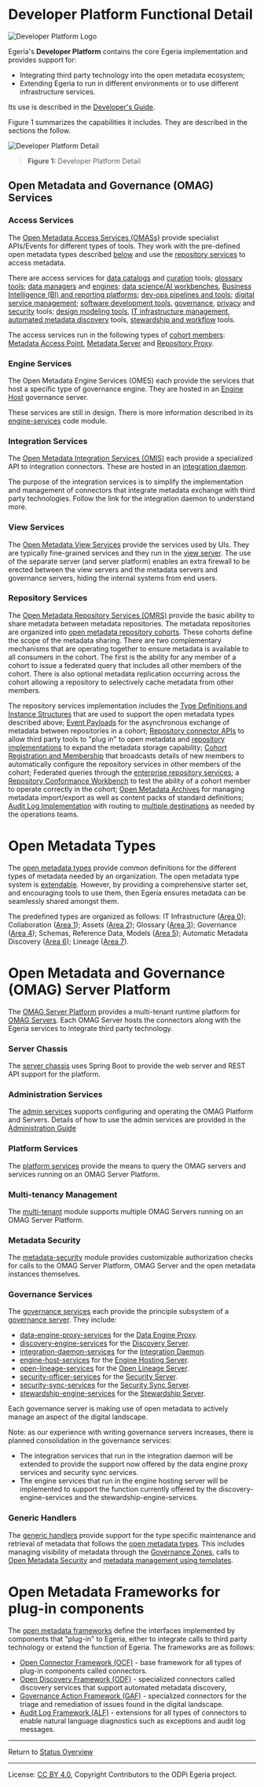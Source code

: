 <!-- SPDX-License-Identifier: CC-BY-4.0 -->
<!-- Copyright Contributors to the ODPi Egeria project 2020. -->

# Developer Platform Functional Detail


![Developer Platform Logo](developer-platform-logo.png)

Egeria's **Developer Platform** contains the core Egeria implementation and provides support for:
 * Integrating third party technology into the open metadata ecosystem;
 * Extending Egeria to run in different environments or to use different infrastructure services.

Its use is described in the [Developer's Guide](../developer-guide).

Figure 1 summarizes the capabilities it includes.  They are described
in the sections the follow.

![Developer Platform Detail](developer-platform-functional-detail.png)
> **Figure 1:** Developer Platform Detail

## Open Metadata and Governance (OMAG) Services

### Access Services
The [Open Metadata Access Services (OMASs)](../../../open-metadata-implementation/access-services) provide specialist APIs/Events for different
types of tools.  They work with the pre-defined open metadata types
described [below](#Open-Metadata-Types) and use the
[repository services](#Repository-Services) to access metadata.

There are access services for 
[data catalogs](../../../open-metadata-implementation/access-services/asset-consumer) and
[curation](../../../open-metadata-implementation/access-services/asset-owner) tools;
[glossary tools](../../../open-metadata-implementation/access-services/subject-area);
[data managers](../../../open-metadata-implementation/access-services/data-manager) and
[engines](../../../open-metadata-implementation/access-services/data-engine);
[data science/AI workbenches](../../../open-metadata-implementation/access-services/data-science),
[Business Intelligence (BI) and reporting platforms](../../../open-metadata-implementation/access-services/information-view);
[dev-ops pipelines and tools](../../../open-metadata-implementation/access-services/dev-ops);
[digital service management](../../../open-metadata-implementation/access-services/digital-architecture);
[software development tools](../../../open-metadata-implementation/access-services/software-developer),
[governance](../../../open-metadata-implementation/access-services/governance-program),
[privacy](../../../open-metadata-implementation/access-services/data-privacy) and 
[security](../../../open-metadata-implementation/access-services/governance-engine) tools;
[design modeling tools](../../../open-metadata-implementation/access-services/design-model),
[IT infrastructure management](../../../open-metadata-implementation/access-services/it-infrastructure),
[automated metadata discovery](../../../open-metadata-implementation/access-services/discovery-engine) tools,
[stewardship and workflow](../../../open-metadata-implementation/access-services/stewardship-action) tools.

The access services run in the following types of [cohort members](../../../open-metadata-implementation/admin-services/docs/concepts/cohort-member.md):
[Metadata Access Point](../../../open-metadata-implementation/admin-services/docs/concepts/metadata-access-point.md),
[Metadata Server](../../../open-metadata-implementation/admin-services/docs/concepts/metadata-server.md) and
[Repository Proxy](../../../open-metadata-implementation/admin-services/docs/concepts/repository-proxy.md).

### Engine Services

The Open Metadata Engine Services (OMES) each provide the services that host a specific
type of governance engine.  They are hosted in an [Engine Host](../../../open-metadata-implementation/admin-services/docs/concepts/engine-host.md)
governance server.

These services are still in design.  There is more information
described in its [engine-services](../../../open-metadata-implementation/engine-services) code module.

### Integration Services

The [Open Metadata Integration Services (OMIS)](../../../open-metadata-implementation/integration-services) each provide a
specialized API to integration connectors.  These are hosted in an
[integration daemon](../../../open-metadata-implementation/admin-services/docs/concepts/integration-daemon.md).

The purpose of the integration services is to simplify the implementation and management of
connectors that integrate metadata exchange with third party technologies.  Follow the link
for the integration daemon to understand more.

### View Services

The [Open Metadata View Services](../../../open-metadata-implementation/view-services) provide the services used by UIs.
They are typically fine-grained services and they
run in the [view server](../../../open-metadata-implementation/admin-services/docs/concepts/view-server.md).
The use of the separate server (and server platform) enables an extra firewall to be erected between the
view servers and the metadata servers and governance servers, hiding the internal systems from end users.

### Repository Services

The [Open Metadata Repository Services (OMRS)](../../../open-metadata-implementation/repository-services) provide
the basic ability to share metadata between
metadata repositories.  The metadata repositories are organized into
[open metadata repository cohorts](../../../open-metadata-implementation/repository-services/docs/open-metadata-repository-cohort.md).
These cohorts define the scope of the metadata sharing.
There are two complementary mechanisms that
are operating together to ensure metadata is available to all consumers
in the cohort.  The first is the ability for any member of a cohort to issue
a federated query that includes all other members of the cohort.
There is also optional metadata replication occurring across the cohort
allowing a repository to selectively cache metadata from other members.

The repository services implementation includes the
[Type Definitions and Instance Structures](../../../open-metadata-implementation/repository-services/docs/metadata-meta-model.md)
that are used to support the open metadata types described above;
[Event Payloads](../../../open-metadata-implementation/repository-services/docs/event-descriptions)
for the asynchronous exchange of metadata between repositories in a cohort;
[Repository connector APIs](../../../open-metadata-implementation/repository-services/docs/component-descriptions/connectors/repository-connector.md)
to allow third party tools to "plug in" to open metadata
and [repository implementations](../../../open-metadata-implementation/adapters/open-connectors/repository-services-connectors/open-metadata-collection-store-connectors)
to expand the metadata storage capability;
[Cohort Registration and Membership](../../../open-metadata-implementation/admin-services/docs/concepts/cohort-member.md)
that broadcasts details of new members to automatically configure the repository services in
other members of the cohort;
Federated queries through the [enterprise repository services](../../../open-metadata-implementation/repository-services/docs/subsystem-descriptions/enterprise-repository-services.md);
a [Repository Conformance Workbench](../../../open-metadata-conformance-suite/docs/repository-workbench)
to test the ability of a cohort member to operate correctly in the cohort;
[Open Metadata Archives](../../../open-metadata-resources/open-metadata-archives)
for managing metadata import/export as well as content packs of standard definitions;
[Audit Log Implementation](../../../open-metadata-implementation/repository-services/docs/component-descriptions/audit-log.md) with routing to
[multiple destinations](../../../open-metadata-implementation/admin-services/docs/user/configuring-the-audit-log.md) as needed by the
operations teams.

# Open Metadata Types

The [open metadata types](../open-metadata-types) provide common definitions for the different types of
metadata needed by an organization.  The open metadata type system is
[extendable](../../../open-metadata-resources/open-metadata-archives/open-metadata-types).
However, by providing a comprehensive starter set, and encouraging tools
to use them, then Egeria ensures metadata can be seamlessly shared amongst them.

The predefined types are organized as follows:
IT Infrastructure ([Area 0](../open-metadata-types/Area-0-models.md)); 
Collaboration ([Area 1](../open-metadata-types/Area-1-models.md)); 
Assets ([Area 2](../open-metadata-types/Area-2-models.md));
Glossary ([Area 3](../open-metadata-types/Area-3-models.md));
Governance ([Area 4](../open-metadata-types/Area-4-models.md));
Schemas, Reference Data, Models ([Area 5](../open-metadata-types/Area-5-models.md));
Automatic Metadata Discovery ([Area 6](../open-metadata-types/Area-6-models.md));
Lineage ([Area 7](../open-metadata-types/Area-7-models.md)).

# Open Metadata and Governance (OMAG) Server Platform

The [OMAG Server Platform](../../../open-metadata-implementation/admin-services/docs/concepts/omag-server-platform.md)
provides a multi-tenant runtime platform for [OMAG Servers](../../../open-metadata-implementation/admin-services/docs/concepts/omag-server.md).
Each OMAG Server hosts the connectors along with the Egeria services to integrate third party technology.

### Server Chassis

The [server chassis](../../../open-metadata-implementation/server-chassis) uses Spring Boot to provide the web server and REST API support
for the platform.

### Administration Services

The [admin services](../../../open-metadata-implementation/admin-services) supports configuring and operating the OMAG Platform and Servers.
Details of how to use the admin services are provided in the
[Administration Guide](../../../open-metadata-implementation/admin-services/docs/user)

### Platform Services

The [platform services](../../../open-metadata-implementation/platform-services) provide the means to
query the OMAG servers and services running on an OMAG Server Platform.
 
### Multi-tenancy Management

The [multi-tenant](../../../open-metadata-implementation/common-services/multi-tenant) module supports
multiple OMAG Servers running on an OMAG Server Platform.

### Metadata Security

The [metadata-security](../../../open-metadata-implementation/common-services/metadata-security) module
provides
customizable authorization checks for calls to the OMAG Server Platform, OMAG Server and the open metadata instances
themselves.


### Governance Services

The [governance services](../../../open-metadata-implementation/governance-servers) each provide the principle subsystem of a 
[governance server](../../../open-metadata-implementation/admin-services/docs/concepts/governance-server-types.md).
They include:

* [data-engine-proxy-services](../../../open-metadata-implementation/governance-servers/data-engine-proxy-services) for
the [Data Engine Proxy](../../../open-metadata-implementation/admin-services/docs/concepts/data-engine-proxy.md).
* [discovery-engine-services](../../../open-metadata-implementation/governance-servers/discovery-engine-services) for
the [Discovery Server](../../../open-metadata-implementation/admin-services/docs/concepts/discovery-server.md).
* [integration-daemon-services](../../../open-metadata-implementation/governance-servers/integration-daemon-services) for
the [Integration Daemon](../../../open-metadata-implementation/admin-services/docs/concepts/integration-daemon.md).
* [engine-host-services](../../../open-metadata-implementation/governance-servers/integration-daemon-services) for
the [Engine Hosting Server](../../../open-metadata-implementation/admin-services/docs/concepts/engine-host.md).
* [open-lineage-services](../../../open-metadata-implementation/governance-servers/open-lineage-services) for
the [Open Lineage Server](../../../open-metadata-implementation/admin-services/docs/concepts/open-lineage-server.md).
* [security-officer-services](../../../open-metadata-implementation/governance-servers/security-officer-services) for
the [Security Server](../../../open-metadata-implementation/admin-services/docs/concepts/security-officer-server.md).
* [security-sync-services](../../../open-metadata-implementation/governance-servers/security-officer-services) for
the [Security Sync Server](../../../open-metadata-implementation/admin-services/docs/concepts/security-sync-server.md).
* [stewardship-engine-services](../../../open-metadata-implementation/governance-servers/stewardship-engine-services) for
the [Stewardship Server](../../../open-metadata-implementation/admin-services/docs/concepts/stewardship-server.md).

Each governance server is making use of open metadata to actively manage an aspect of the digital landscape.

Note: as our experience with writing governance servers increases, there is planned
consolidation in the governance services:
* The integration services that run in the integration daemon will be extended to provide
the support now offered by the data engine proxy services and security sync services.
* The engine services that run in the engine hosting server will be implemented to support the
function currently offered by the discovery-engine-services and the stewardship-engine-services.

### Generic Handlers

The [generic handlers](../../../open-metadata-implementation/common-services/generic-handlers) provide support for the
type specific maintenance and retrieval of metadata that follows the [open metadata
types](../open-metadata-types).  This includes managing visibility of metadata through the
[Governance Zones](../../../open-metadata-implementation/access-services/docs/concepts/governance-zones),
calls to [Open Metadata Security](../../../open-metadata-implementation/common-services/metadata-security) and
[metadata management using templates](../cataloging-assets/templated-cataloging.md).

# Open Metadata Frameworks for plug-in components

The [open metadata frameworks](../../../open-metadata-implementation/frameworks) define the interfaces implemented by components that
"plug-in" to Egeria, either to integrate calls to third party technology or extend the function of Egeria.  The frameworks are as follows:

* [Open Connector Framework (OCF)](../../../open-metadata-implementation/frameworks/open-connector-framework) - base framework for all types of plug-in components called connectors.
* [Open Discovery Framework (ODF)](../../../open-metadata-implementation/frameworks/open-discovery-framework) - specialized connectors called discovery services that support automated metadata discovery,
* [Governance Action Framework (GAF)](../../../open-metadata-implementation/frameworks/governance-action-framework) - specialized connectors for the triage and remediation of issues found in the digital landscape.
* [Audit Log Framework (ALF)](../../../open-metadata-implementation/frameworks/audit-log-framework) - extensions for all types of connectors to enable natural language diagnostics
such as exceptions and audit log messages. 

----
Return to [Status Overview](.)

----
License: [CC BY 4.0](https://creativecommons.org/licenses/by/4.0/),
Copyright Contributors to the ODPi Egeria project.